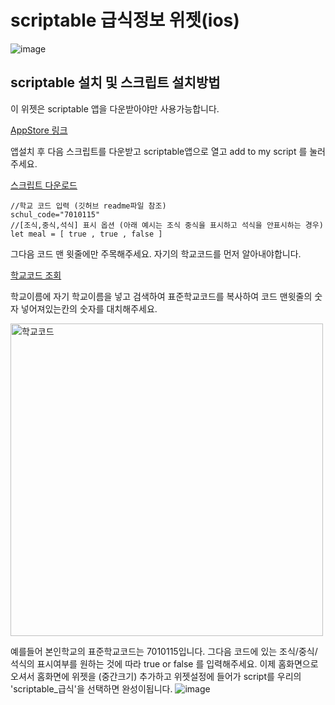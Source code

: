 # scriptable 급식정보 위젯(ios)
![image](https://user-images.githubusercontent.com/41958835/158167464-f07890ed-ba9f-4169-80c1-e2c179009521.jpeg)
## scriptable 설치 및 스크립트 설치방법

이 위젯은 scriptable 앱을 다운받아야만 사용가능합니다.

[AppStore 링크](https://apps.apple.com/kr/app/scriptable/id1405459188)

앱설치 후 다음 스크립트를 다운받고 scriptable앱으로 열고 add to my script 를 눌러주세요.



[스크립트 다운로드](https://drive.google.com/file/d/1OSTDQluf78mSbw_OWBwYldwRf_lGN6QU/view?usp=drivesdk)

```
//학교 코드 입력 (깃허브 readme파일 참조)
schul_code="7010115"
//[조식,중식,석식] 표시 옵션 (아래 예시는 조식 중식을 표시하고 석식을 안표시하는 경우)
let meal = [ true , true , false ]
```

그다음 코드 맨 윗줄에만 주목해주세요. 자기의 학교코드를 먼저 알아내야합니다.

[학교코드 조회](https://open.neis.go.kr/portal/data/service/selectServicePage.do?page=1&rows=10&sortColumn=&sortDirection=&infId=OPEN17020190531110010104913&infSeq=1)

학교이름에 자기 학교이름을 넣고 검색하여 표준학교코드를 복사하여 코드 맨윗줄의 숫자 넣어져있는칸의 숫자를 대치해주세요.

<img width="500" alt="학교코드" src="https://user-images.githubusercontent.com/41958835/158159544-5ffe35b3-cb21-4642-88d4-28bbf4c3d9fe.png">

예를들어 본인학교의 표준학교코드는 7010115입니다.
그다음 코드에 있는 조식/중식/석식의 표시여부를 원하는 것에 따라 true or false 를 입력해주세요.
이제 홈화면으로 오셔서 홈화면에 위젯을 (중간크기) 추가하고 위젯설정에 들어가 script를 우리의 'scriptable_급식'을 선택하면 완성이됩니다.
![image](https://user-images.githubusercontent.com/41958835/158168330-160ae130-816e-4ad4-8a4f-8eb28477e5e5.jpeg)


